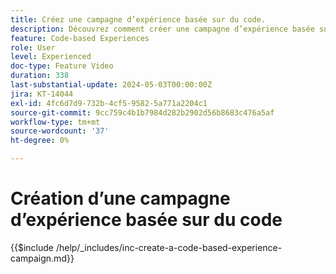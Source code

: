 ```yaml
---
title: Créez une campagne d’expérience basée sur du code.
description: Découvrez comment créer une campagne d’expérience basée sur du code pour mettre à l’échelle la personnalisation avec la prise en charge des méthodes de mise en oeuvre côté serveur, basées sur l’API ou basées sur le SDK pour une intégration transparente avec les environnements de développement.
feature: Code-based Experiences
role: User
level: Experienced
doc-type: Feature Video
duration: 338
last-substantial-update: 2024-05-03T00:00:00Z
jira: KT-14044
exl-id: 4fc6d7d9-732b-4cf5-9582-5a771a2204c1
source-git-commit: 9cc759c4b1b7984d282b2902d56b8683c476a5af
workflow-type: tm+mt
source-wordcount: '37'
ht-degree: 0%

---
```


# Création d’une campagne d’expérience basée sur du code

{{$include /help/_includes/inc-create-a-code-based-experience-campaign.md}}
